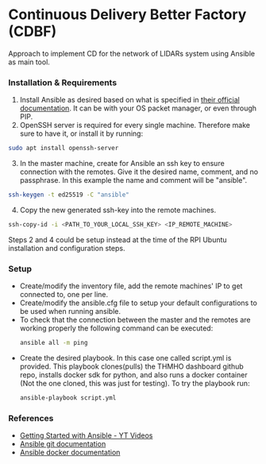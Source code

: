 # Continuous Delivery Better Factory (CDBF)

Approach to implement CD for the network of LIDARs system using Ansible as main tool.

### Installation & Requirements
1. Install Ansible as desired based on what is specified in [their official documentation](https://docs.ansible.com/ansible/latest/installation_guide/intro_installation.html).
It can be with your OS packet manager, or even through PIP.
2. OpenSSH server is required for every single machine. Therefore make sure to have it,
or install it by running:
```bash
sudo apt install openssh-server
```
3. In the master machine, create for Ansible an ssh key to ensure connection with
the remotes. Give it the desired name, comment, and no passphrase. In this example
the name and comment will be "ansible".
```bash
ssh-keygen -t ed25519 -C "ansible"
```
4. Copy the new generated ssh-key into the remote machines.
```bash
ssh-copy-id -i <PATH_TO_YOUR_LOCAL_SSH_KEY> <IP_REMOTE_MACHINE> 
```

Steps 2 and 4 could be setup instead at the time of the RPI Ubuntu installation and 
configuration steps.

### Setup
- Create/modify the inventory file, add the remote machines' IP to get connected to, one
  per line.
- Create/modify the ansible.cfg file to setup your default configurations to be used
  when running ansible.
- To check that the connection between the master and the remotes are working properly
  the following command can be executed:
  ```bash
  ansible all -m ping
  ```
- Create the desired playbook. In this case one called script.yml is provided. This
  playbook clones(pulls) the THMHO dashboard github repo, installs docker sdk for
  python, and also runs a docker container (Not the one cloned, this was just for
  testing). To try the playbook run:
  ```bash
  ansible-playbook script.yml
  ```

### References
- [Getting Started with Ansible - YT Videos](https://youtube.com/playlist?list=PLT98CRl2KxKEUHie1m24-wkyHpEsa4Y70)
- [Ansible git documentation](https://docs.ansible.com/ansible/latest/collections/ansible/builtin/git_module.html)
- [Ansible docker documentation](https://docs.ansible.com/ansible/latest/collections/community/docker/docker_container_module.html#ansible-collections-community-docker-docker-container-module)
